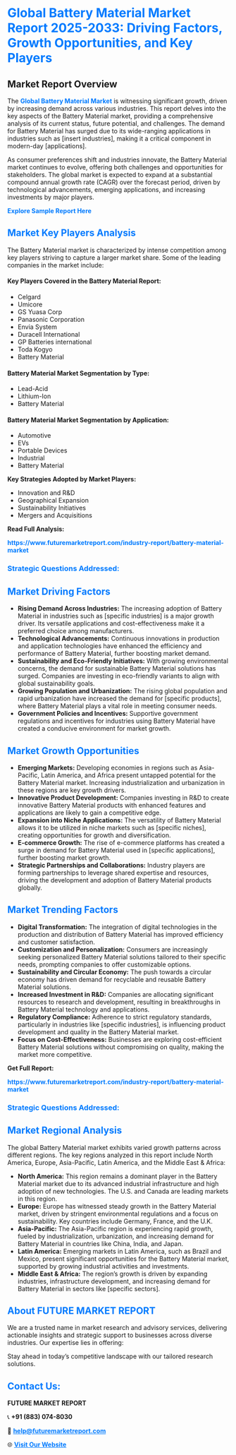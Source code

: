 <h1 style="color: #007BFF;">Global Battery Material Market Report 2025-2033: Driving Factors, Growth Opportunities, and Key Players</h1>

<section id="overview">
<h2>Market Report Overview</h2>
<p>The <a href="https://www.futuremarketreport.com/industry-report/battery-material-market" style="color: #007BFF; text-decoration: none;"><strong>Global Battery Material Market</strong></a> is witnessing significant growth, driven by increasing demand across various industries. This report delves into the key aspects of the Battery Material market, providing a comprehensive analysis of its current status, future potential, and challenges. The demand for Battery Material has surged due to its wide-ranging applications in industries such as [insert industries], making it a critical component in modern-day [applications].</p>
<p>As consumer preferences shift and industries innovate, the Battery Material market continues to evolve, offering both challenges and opportunities for stakeholders. The global market is expected to expand at a substantial compound annual growth rate (CAGR) over the forecast period, driven by technological advancements, emerging applications, and increasing investments by major players.</p>
</section>

<section id="overview">
<p><a href="https://www.futuremarketreport.com/request-sample/reportId=98473" style="color: #007BFF; text-decoration: none;"><strong>Explore Sample Report Here</strong></a></p>
</section>

<section id="key-players">
<h2 style="color: #007BFF;">Market Key Players Analysis</h2>
<p>The Battery Material market is characterized by intense competition among key players striving to capture a larger market share. Some of the leading companies in the market include:</p>
<h4>Key Players Covered in the Battery Material Report:</h4>
<ul><li>Celgard</li><li>Umicore</li><li>GS Yuasa Corp</li><li>Panasonic Corporation</li><li>Envia System</li><li>Duracell International</li><li>GP Batteries international</li><li>Toda Kogyo</li><li>Battery Material</li></ul>
<h4>Battery Material Market Segmentation by Type:</h4>
<ul><li>Lead-Acid</li><li>Lithium-Ion</li><li>Battery Material</li></ul>

<h4>Battery Material Market Segmentation by Application:</h4>
<ul><li>Automotive</li><li>EVs</li><li>Portable Devices</li><li>Industrial</li><li>Battery Material</li></ul>
<p><strong>Key Strategies Adopted by Market Players:</strong></p>
<ul>
<li>Innovation and R&D</li>
<li>Geographical Expansion</li>
<li>Sustainability Initiatives</li>
<li>Mergers and Acquisitions</li>
</ul>
</section>

<section>
<p><strong>Read Full Analysis: </strong></p><a href="https://www.futuremarketreport.com/industry-report/battery-material-market" style="color: #007BFF; text-decoration: none;"><strong>https://www.futuremarketreport.com/industry-report/battery-material-market</strong></a>
<h3 style="color: #007BFF;">Strategic Questions Addressed:</h3>
</section>

<section id="driving-factors">
<h2 style="color: #007BFF;">Market Driving Factors</h2>
<ul>
<li><strong>Rising Demand Across Industries:</strong> The increasing adoption of Battery Material in industries such as [specific industries] is a major growth driver. Its versatile applications and cost-effectiveness make it a preferred choice among manufacturers.</li>
<li><strong>Technological Advancements:</strong> Continuous innovations in production and application technologies have enhanced the efficiency and performance of Battery Material, further boosting market demand.</li>
<li><strong>Sustainability and Eco-Friendly Initiatives:</strong> With growing environmental concerns, the demand for sustainable Battery Material solutions has surged. Companies are investing in eco-friendly variants to align with global sustainability goals.</li>
<li><strong>Growing Population and Urbanization:</strong> The rising global population and rapid urbanization have increased the demand for [specific products], where Battery Material plays a vital role in meeting consumer needs.</li>
<li><strong>Government Policies and Incentives:</strong> Supportive government regulations and incentives for industries using Battery Material have created a conducive environment for market growth.</li>
</ul>
</section>

<section id="growth-opportunities">
<h2 style="color: #007BFF;">Market Growth Opportunities</h2>
<ul>
<li><strong>Emerging Markets:</strong> Developing economies in regions such as Asia-Pacific, Latin America, and Africa present untapped potential for the Battery Material market. Increasing industrialization and urbanization in these regions are key growth drivers.</li>
<li><strong>Innovative Product Development:</strong> Companies investing in R&D to create innovative Battery Material products with enhanced features and applications are likely to gain a competitive edge.</li>
<li><strong>Expansion into Niche Applications:</strong> The versatility of Battery Material allows it to be utilized in niche markets such as [specific niches], creating opportunities for growth and diversification.</li>
<li><strong>E-commerce Growth:</strong> The rise of e-commerce platforms has created a surge in demand for Battery Material used in [specific applications], further boosting market growth.</li>
<li><strong>Strategic Partnerships and Collaborations:</strong> Industry players are forming partnerships to leverage shared expertise and resources, driving the development and adoption of Battery Material products globally.</li>
</ul>
</section>

<section id="trending-factors">
<h2 style="color: #007BFF;">Market Trending Factors</h2>
<ul>
<li><strong>Digital Transformation:</strong> The integration of digital technologies in the production and distribution of Battery Material has improved efficiency and customer satisfaction.</li>
<li><strong>Customization and Personalization:</strong> Consumers are increasingly seeking personalized Battery Material solutions tailored to their specific needs, prompting companies to offer customizable options.</li>
<li><strong>Sustainability and Circular Economy:</strong> The push towards a circular economy has driven demand for recyclable and reusable Battery Material solutions.</li>
<li><strong>Increased Investment in R&D:</strong> Companies are allocating significant resources to research and development, resulting in breakthroughs in Battery Material technology and applications.</li>
<li><strong>Regulatory Compliance:</strong> Adherence to strict regulatory standards, particularly in industries like [specific industries], is influencing product development and quality in the Battery Material market.</li>
<li><strong>Focus on Cost-Effectiveness:</strong> Businesses are exploring cost-efficient Battery Material solutions without compromising on quality, making the market more competitive.</li>
</ul>
</section>

<section>
<p><strong>Get Full Report: </strong></p><a href="https://www.futuremarketreport.com/industry-report/battery-material-market" style="color: #007BFF; text-decoration: none;"><strong>https://www.futuremarketreport.com/industry-report/battery-material-market</strong></a>
<h3 style="color: #007BFF;">Strategic Questions Addressed:</h3>
</section>


<section id="regional-analysis">
<h2 style="color: #007BFF;">Market Regional Analysis</h2>
<p>The global Battery Material market exhibits varied growth patterns across different regions. The key regions analyzed in this report include North America, Europe, Asia-Pacific, Latin America, and the Middle East & Africa:</p>
<ul>
<li><strong>North America:</strong> This region remains a dominant player in the Battery Material market due to its advanced industrial infrastructure and high adoption of new technologies. The U.S. and Canada are leading markets in this region.</li>
<li><strong>Europe:</strong> Europe has witnessed steady growth in the Battery Material market, driven by stringent environmental regulations and a focus on sustainability. Key countries include Germany, France, and the U.K.</li>
<li><strong>Asia-Pacific:</strong> The Asia-Pacific region is experiencing rapid growth, fueled by industrialization, urbanization, and increasing demand for Battery Material in countries like China, India, and Japan.</li>
<li><strong>Latin America:</strong> Emerging markets in Latin America, such as Brazil and Mexico, present significant opportunities for the Battery Material market, supported by growing industrial activities and investments.</li>
<li><strong>Middle East & Africa:</strong> The region’s growth is driven by expanding industries, infrastructure development, and increasing demand for Battery Material in sectors like [specific sectors].</li>
</ul>
</section>

<footer>
<h2 style="color: #007BFF;">About FUTURE MARKET REPORT</h2>
<p>We are a trusted name in market research and advisory services, delivering actionable insights and strategic support to businesses across diverse industries. Our expertise lies in offering:</p>

<p>Stay ahead in today’s competitive landscape with our tailored research solutions.</p>

<h2 style="color: #007BFF;">Contact Us:</h2>
<p><strong>FUTURE MARKET REPORT</strong></p>
<p>📞 <strong>+91 (883) 074-8030</strong></p>
<p>📧 <strong><a href="mailto:help@futuremarketreport.com" style="color: #007BFF;">help@futuremarketreport.com</a></strong></p>
<p>🌐 <strong><a href="https://www.futuremarketreport.com/" style="color: #007BFF;">Visit Our Website</a></strong></p>
</footer>